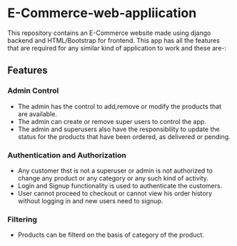 # E-Commerce-web-appliication

This repository contains an E-Commerce website made using django backend and HTML/Bootstrap 
for frontend. This app has all the features that are required for any similar kind of application to work and these are-:

## Features
### Admin Control

* The admin has the control to add,remove or modify the products that are available.
* The admin can create or remove super users to control the app.
* The admin and superusers also have the responsibility to update the status for the products that have been ordered, as delivered or pending.

### Authentication and Authorization

* Any customer thst is not a superuser or admin is not authorized to change any product or any category or any such kind of activity.
* Login and Signup functionality is used to authenticate the customers.
* User cannot proceed to checkout or cannot view his order history without logging in and new users need to signup.

### Filtering 

* Products can be filterd on the basis of category of the product. 
